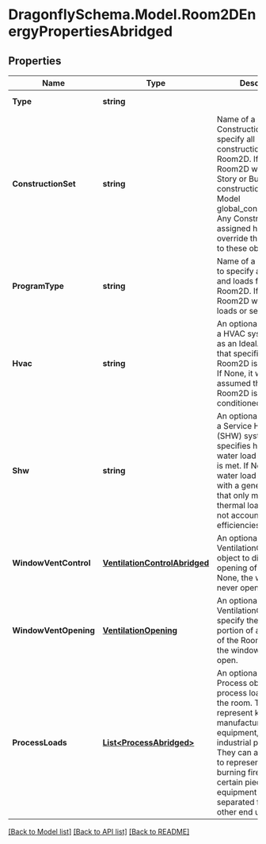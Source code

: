 
# DragonflySchema.Model.Room2DEnergyPropertiesAbridged

## Properties

Name | Type | Description | Notes
------------ | ------------- | ------------- | -------------
**Type** | **string** |  | [optional] [readonly] [default to "Room2DEnergyPropertiesAbridged"]
**ConstructionSet** | **string** | Name of a ConstructionSet to specify all constructions for the Room2D. If None, the Room2D will use the Story or Building construction_set or the Model global_construction_set. Any ConstructionSet assigned here will override those assigned to these objects. | [optional] 
**ProgramType** | **string** | Name of a ProgramType to specify all schedules and loads for the Room2D. If None, the Room2D will have no loads or setpoints. | [optional] 
**Hvac** | **string** | An optional identifier of a HVAC system (such as an IdealAirSystem) that specifies how the Room2D is conditioned. If None, it will be assumed that the Room2D is not conditioned. | [optional] 
**Shw** | **string** | An optional identifier of a Service Hot Water (SHW) system that specifies how the hot water load of the Room is met. If None, the hot water load will be met with a generic system that only measures thermal loadand does not account for system efficiencies. | [optional] 
**WindowVentControl** | [**VentilationControlAbridged**](VentilationControlAbridged.md) | An optional VentilationControl object to dictate the opening of windows. If None, the windows will never open. | [optional] 
**WindowVentOpening** | [**VentilationOpening**](VentilationOpening.md) | An optional VentilationOpening to specify the operable portion of all windows of the Room2D. If None, the windows will never open. | [optional] 
**ProcessLoads** | [**List&lt;ProcessAbridged&gt;**](ProcessAbridged.md) | An optional list of of Process objects for process loads within the room. These can represent kilns, manufacturing equipment, and various industrial processes. They can also be used to represent wood burning fireplaces or certain pieces of equipment to be separated from the other end uses. | [optional] 

[[Back to Model list]](../README.md#documentation-for-models)
[[Back to API list]](../README.md#documentation-for-api-endpoints)
[[Back to README]](../README.md)

